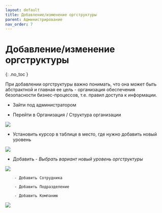 ```yaml
---
layout: default
title: Добавление/изменение оргструктуры
parent: Администрирование
nav_order: 7
---
```


# Добавление/изменение оргструктуры
{: .no_toc }

При добавлении оргструктуры важно понимать, что она может быть абстрактной и главная ее цель  - организация обеспечения безопасности бизнес-процессов, т.е. правил доступа к информации.

  - Зайти под администратором

  - Перейти в Организация / Структура организации

  ![](../../images/structure.png)

  - Установить курсор в таблице в место, где нужно добавить новый уровень

  ![](../../images/structure1.png)

  - Добавить - *Выбрать вариант новый уровень оргструктуры*

  ![](../../images/structure2.png)

        - Добавить Сотрудника

        - Добавить Подразделение

        - Добавить Компанию

![](../../images/structure3.png)
